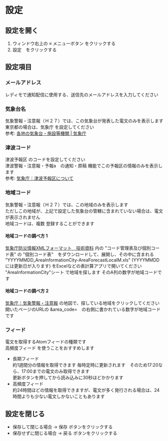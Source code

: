 # 設定

## 設定を開く
1. ウィンドウ右上の ≡ メニューボタン をクリックする
2. 設定　をクリックする

## 設定項目

### メールアドレス
レディモで通知配信に使用する、送信先のメールアドレスを入力してください

### 気象台名
気象警報・注意報（Ｈ２７）では、この気象台が発表した電文のみを表示します  
東京都の場合は、気象庁 を設定してください  
参考: [各地の気象台・施設等機関 | 気象庁](https://www.jma.go.jp/jma/kishou/link/link1.html)  

### 津波コード
津波予報区 のコードを設定してください  
津波警報・注意報・予報a　の通知・原稿 機能でこの予報区の情報のみを表示します  
参考: [気象庁｜津波予報区について](https://www.data.jma.go.jp/eqev/data/joho/t-yohokuinfo.html)  

### 地域コード
気象警報・注意報（Ｈ２７）では、この地域のみを表示します  
ただしこの地域が、上記で設定した気象台の管轄に含まれていない場合は、電文が表示されません  
地域コードは、複数 登録することができます

#### 地域コードの調べ方 1
[気象庁防災情報XMLフォーマット　技術資料](https://xml.kishou.go.jp/tec_material.html) 内の "コード管理表及び個別コード表" の "個別コード表"　をダウンロードして、展開し、その中に含まれる "YYYYMMDD_AreaInformationCity-AreaForecastLocalM.xls" (YYYYMMDD には更新日が入ります) をExcelなどの表計算アプリで開いてください  
"AreaInformationCity"シート で地域を探します そのA列の数字が地域コードです

#### 地域コードの調べ方 2
[気象庁｜気象警報・注意報](https://www.jma.go.jp/bosai/map.html#5/34.5/137/&elem=all&contents=warning) の地図で、探している地域をクリックしてください
開いたページのURLの &area_code=　の右側に書かれている数字が地域コードです

### フィード
電文を取得するAtomフィードの種類です  
高頻度フィード を使うことをおすすめします
 - 長期フィード  
   約1週間分の情報を取得できます
   毎時定時に更新されます　そのため17:20なら、17:00までの電文のみ取得できます  
   更新ボタンを押してから読み込みに30秒ほどかかります　
 - 高頻度フィード  
   約24時間ほどの情報を取得できますが、電文が多く発行される場合は、24時間よりも少ない電文しかないこともあります

## 設定を閉じる
- 保存して閉じる場合 → 保存 ボタンをクリックする
- 保存せずに閉じる場合 → 戻る ボタンをクリックする